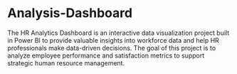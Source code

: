# Analysis-Dashboard
The HR Analytics Dashboard is an interactive data visualization project built in Power BI to provide valuable insights into workforce data and help HR professionals make data-driven decisions. The goal of this project is to analyze employee performance and satisfaction metrics to support strategic human resource management.
